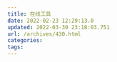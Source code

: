 ```yaml
---
title: 在线工具
date: 2022-02-23 12:29:13.0
updated: 2022-03-30 23:18:03.751
url: /archives/430.html
categories: 
tags: 
---
```


